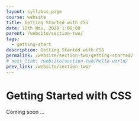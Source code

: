 ```yaml
---
layout: syllabus_page
course: website
title: Getting Started with CSS
date: 12th Nov, 2020 1:00:00
parent: /website/section-two/
tags:
  - getting-start
description: Getting Started with CSS
permalink: /website/section-two/getting-started/
# next_link: /website/section-two/hello-world/
prev_link: /website/section-two/
---
```


# Getting Started with CSS

Coming soon ...
